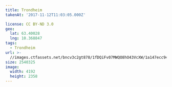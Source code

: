 ```yaml
---
title: Trondheim
takenAt: '2017-11-12T11:03:05.000Z'

license: CC BY-ND 3.0
geo:
  lat: 63.40028
  lng: 10.368847
tags:
  - Trondheim
url: >-
  //images.ctfassets.net/bncv3c2gt878/1fDQiFv07MWQO8hO43VcXW/1a147ecc943ba6148dc1e11262a6666c/trondheim_26584143999_o
size: 2540325
image:
  width: 4192
  height: 2358
---
```

